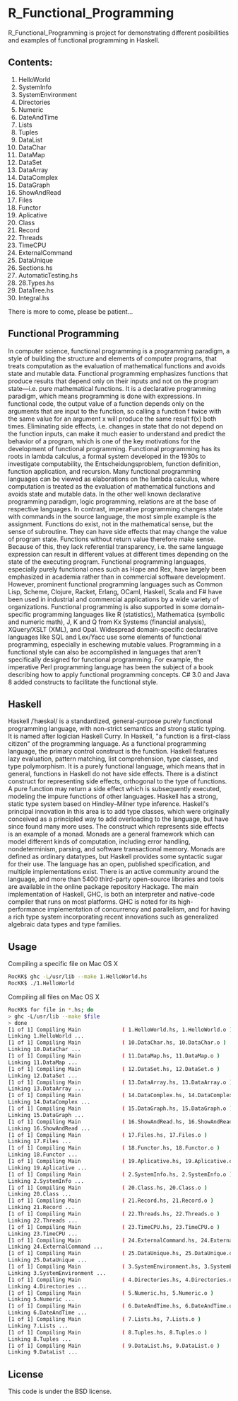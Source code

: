 R_Functional_Programming
=================

R_Functional_Programming is project for demonstrating different posibilities and examples of functional programming in Haskell.

Contents:
---------
1. HelloWorld
2. SystemInfo
3. SystemEnvironment
4. Directories
5. Numeric
6. DateAndTime
7. Lists
8. Tuples
9. DataList
10. DataChar
11. DataMap	
12. DataSet	
13. DataArray	
14. DataComplex	
15. DataGraph	
16. ShowAndRead
17. Files
18. Functor	
19. Aplicative	
20. Class	
21. Record	
22. Threads	
23. TimeCPU
24. ExternalCommand		
25. DataUnique	
26. Sections.hs
27. AutomaticTesting.hs
28. 28.Types.hs
29. DataTree.hs
30. Integral.hs

There is more to come, please be patient...

Functional Programming
-------------
In computer science, functional programming is a programming paradigm, a style of building the structure and elements of computer programs, that treats computation as the evaluation of mathematical functions and avoids state and mutable data. Functional programming emphasizes functions that produce results that depend only on their inputs and not on the program state—i.e. pure mathematical functions. It is a declarative programming paradigm, which means programming is done with expressions. In functional code, the output value of a function depends only on the arguments that are input to the function, so calling a function f twice with the same value for an argument x will produce the same result f(x) both times. Eliminating side effects, i.e. changes in state that do not depend on the function inputs, can make it much easier to understand and predict the behavior of a program, which is one of the key motivations for the development of functional programming.
Functional programming has its roots in lambda calculus, a formal system developed in the 1930s to investigate computability, the Entscheidungsproblem, function definition, function application, and recursion. Many functional programming languages can be viewed as elaborations on the lambda calculus, where computation is treated as the evaluation of mathematical functions and avoids state and mutable data. In the other well known declarative programming paradigm, logic programming, relations are at the base of respective languages.
In contrast, imperative programming changes state with commands in the source language, the most simple example is the assignment. Functions do exist, not in the mathematical sense, but the sense of subroutine. They can have side effects that may change the value of program state. Functions without return value therefore make sense. Because of this, they lack referential transparency, i.e. the same language expression can result in different values at different times depending on the state of the executing program.
Functional programming languages, especially purely functional ones such as Hope and Rex, have largely been emphasized in academia rather than in commercial software development. However, prominent functional programming languages such as Common Lisp, Scheme, Clojure, Racket, Erlang, OCaml, Haskell, Scala and F# have been used in industrial and commercial applications by a wide variety of organizations. Functional programming is also supported in some domain-specific programming languages like R (statistics), Mathematica (symbolic and numeric math), J, K and Q from Kx Systems (financial analysis), XQuery/XSLT (XML), and Opal. Widespread domain-specific declarative languages like SQL and Lex/Yacc use some elements of functional programming, especially in eschewing mutable values.
Programming in a functional style can also be accomplished in languages that aren't specifically designed for functional programming. For example, the imperative Perl programming language has been the subject of a book describing how to apply functional programming concepts. C# 3.0 and Java 8 added constructs to facilitate the functional style.

Haskell
-------------
Haskell /ˈhæskəl/ is a standardized, general-purpose purely functional programming language, with non-strict semantics and strong static typing. It is named after logician Haskell Curry. In Haskell, "a function is a first-class citizen" of the programming language. As a functional programming language, the primary control construct is the function.
Haskell features lazy evaluation, pattern matching, list comprehension, type classes, and type polymorphism. It is a purely functional language, which means that in general, functions in Haskell do not have side effects. There is a distinct construct for representing side effects, orthogonal to the type of functions. A pure function may return a side effect which is subsequently executed, modeling the impure functions of other languages.
Haskell has a strong, static type system based on Hindley–Milner type inference. Haskell's principal innovation in this area is to add type classes, which were originally conceived as a principled way to add overloading to the language, but have since found many more uses.
The construct which represents side effects is an example of a monad. Monads are a general framework which can model different kinds of computation, including error handling, nondeterminism, parsing, and software transactional memory. Monads are defined as ordinary datatypes, but Haskell provides some syntactic sugar for their use.
The language has an open, published specification, and multiple implementations exist.
There is an active community around the language, and more than 5400 third-party open-source libraries and tools are available in the online package repository Hackage.
The main implementation of Haskell, GHC, is both an interpreter and native-code compiler that runs on most platforms. GHC is noted for its high-performance implementation of concurrency and parallelism, and for having a rich type system incorporating recent innovations such as generalized algebraic data types and type families.

Usage 
-------------
Compiling a specific file on Mac OS X

```BASH
RocKK$ ghc -L/usr/lib --make 1.HelloWorld.hs
RocKK$ ./1.HelloWorld
```

Compiling all files on Mac OS X

```BASH
RocKK$ for file in *.hs; do
> ghc -L/usr/lib --make $file
> done
[1 of 1] Compiling Main             ( 1.HelloWorld.hs, 1.HelloWorld.o )
Linking 1.HelloWorld ...
[1 of 1] Compiling Main             ( 10.DataChar.hs, 10.DataChar.o )
Linking 10.DataChar ...
[1 of 1] Compiling Main             ( 11.DataMap.hs, 11.DataMap.o )
Linking 11.DataMap ...
[1 of 1] Compiling Main             ( 12.DataSet.hs, 12.DataSet.o )
Linking 12.DataSet ...
[1 of 1] Compiling Main             ( 13.DataArray.hs, 13.DataArray.o )
Linking 13.DataArray ...
[1 of 1] Compiling Main             ( 14.DataComplex.hs, 14.DataComplex.o )
Linking 14.DataComplex ...
[1 of 1] Compiling Main             ( 15.DataGraph.hs, 15.DataGraph.o )
Linking 15.DataGraph ...
[1 of 1] Compiling Main             ( 16.ShowAndRead.hs, 16.ShowAndRead.o )
Linking 16.ShowAndRead ...
[1 of 1] Compiling Main             ( 17.Files.hs, 17.Files.o )
Linking 17.Files ...
[1 of 1] Compiling Main             ( 18.Functor.hs, 18.Functor.o )
Linking 18.Functor ...
[1 of 1] Compiling Main             ( 19.Aplicative.hs, 19.Aplicative.o )
Linking 19.Aplicative ...
[1 of 1] Compiling Main             ( 2.SystemInfo.hs, 2.SystemInfo.o )
Linking 2.SystemInfo ...
[1 of 1] Compiling Main             ( 20.Class.hs, 20.Class.o )
Linking 20.Class ...
[1 of 1] Compiling Main             ( 21.Record.hs, 21.Record.o )
Linking 21.Record ...
[1 of 1] Compiling Main             ( 22.Threads.hs, 22.Threads.o )
Linking 22.Threads ...
[1 of 1] Compiling Main             ( 23.TimeCPU.hs, 23.TimeCPU.o )
Linking 23.TimeCPU ...
[1 of 1] Compiling Main             ( 24.ExternalCommand.hs, 24.ExternalCommand.o )
Linking 24.ExternalCommand ...
[1 of 1] Compiling Main             ( 25.DataUnique.hs, 25.DataUnique.o )
Linking 25.DataUnique ...
[1 of 1] Compiling Main             ( 3.SystemEnvironment.hs, 3.SystemEnvironment.o )
Linking 3.SystemEnvironment ...
[1 of 1] Compiling Main             ( 4.Directories.hs, 4.Directories.o )
Linking 4.Directories ...
[1 of 1] Compiling Main             ( 5.Numeric.hs, 5.Numeric.o )
Linking 5.Numeric ...
[1 of 1] Compiling Main             ( 6.DateAndTime.hs, 6.DateAndTime.o )
Linking 6.DateAndTime ...
[1 of 1] Compiling Main             ( 7.Lists.hs, 7.Lists.o )
Linking 7.Lists ...
[1 of 1] Compiling Main             ( 8.Tuples.hs, 8.Tuples.o )
Linking 8.Tuples ...
[1 of 1] Compiling Main             ( 9.DataList.hs, 9.DataList.o )
Linking 9.DataList ...
```

License
--------

This code is under the BSD license.
